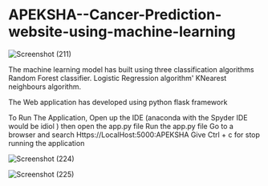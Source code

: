 # APEKSHA--Cancer-Prediction-website-using-machine-learning

![Screenshot (211)](https://user-images.githubusercontent.com/51855634/120377811-3daa7480-c33b-11eb-82cd-76e34aa95973.png)


The machine learning model has built using three classification algorithms
Random Forest classifier.
Logistic Regression algorithm'
KNearest neighbours algorithm.

The Web application has developed using python flask framework 

To Run The Application,
Open up the IDE (anaconda with the Spyder IDE would be idiol ) then open 
the app.py file
Run the app.py file
Go to a browser and search Https://LocalHost:5000:APEKSHA
Give Ctrl + c for stop running the application

![Screenshot (224)](https://user-images.githubusercontent.com/51855634/120379097-e1e0eb00-c33c-11eb-854e-13fd3756a3b8.png)

![Screenshot (225)](https://user-images.githubusercontent.com/51855634/120379104-e4434500-c33c-11eb-8271-222aadbccac4.png)
